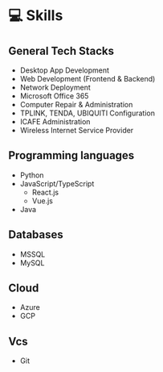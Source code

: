 # 💻 Skills

## General Tech Stacks

- Desktop App Development
- Web Development (Frontend & Backend)
- Network Deployment
- Microsoft Office 365
- Computer Repair & Administration
- TPLINK, TENDA, UBIQUITI Configuration
- ICAFE Administration
- Wireless Internet Service Provider

## Programming languages

- Python
- JavaScript/TypeScript
  - React.js
  - Vue.js
- Java

## Databases

- MSSQL
- MySQL

## Cloud

- Azure
- GCP

## Vcs

- Git
